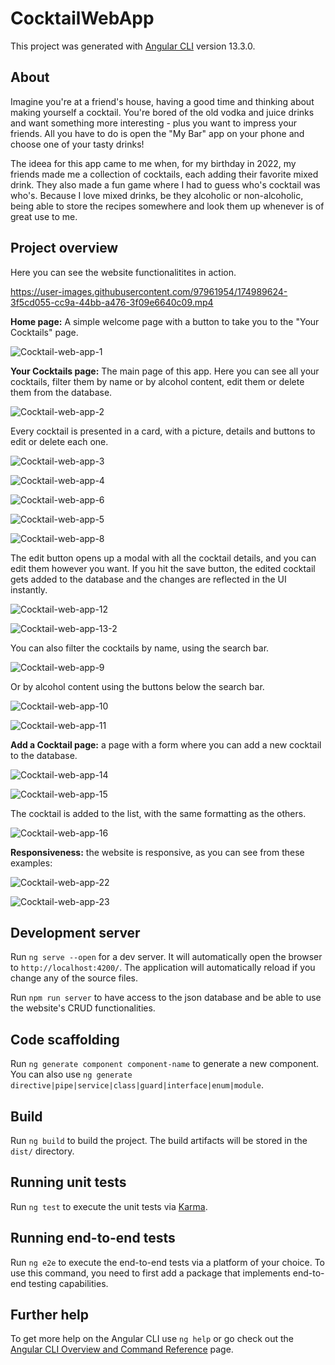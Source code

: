 # CocktailWebApp

This project was generated with [Angular CLI](https://github.com/angular/angular-cli) version 13.3.0.

## About
Imagine you're at a friend's house, having a good time and thinking about making yourself a cocktail. You're bored of the old vodka and juice drinks and want something more interesting - plus you want to impress your friends. All you have to do is open the "My Bar" app on your phone and choose one of your tasty drinks!

The ideea for this app came to me when, for my birthday in 2022, my friends made me a collection of cocktails, each adding their favorite mixed drink. They also made a fun game where I had to guess who's cocktail was who's. Because I love mixed drinks, be they alcoholic or non-alcoholic, being able to store the recipes somewhere and look them up whenever is of great use to me.

## Project overview

Here you can see the website functionalitites in action.

https://user-images.githubusercontent.com/97961954/174989624-3f5cd055-cc9a-44bb-a476-3f09e6640c09.mp4


**Home page:** A simple welcome page with a button to take you to the "Your Cocktails" page.

![Cocktail-web-app-1](https://user-images.githubusercontent.com/97961954/174968923-5d4a6fa7-224f-4d5a-9282-2589a28fedd1.jpg)



**Your Cocktails page:** The main page of this app. Here you can see all your cocktails, filter them by name or by alcohol content, edit them or delete them from the database.

![Cocktail-web-app-2](https://user-images.githubusercontent.com/97961954/174971192-b655248a-ef4c-4942-9f13-93a13f697fb0.jpg)

Every cocktail is presented in a card, with a picture, details and buttons to edit or delete each one.

![Cocktail-web-app-3](https://user-images.githubusercontent.com/97961954/174981494-e0f899a2-2071-43f0-8bca-5ec53d0efab6.jpg)

![Cocktail-web-app-4](https://user-images.githubusercontent.com/97961954/174981520-0a6342c0-c40a-4d8e-8e4e-ea5a427be567.jpg)

![Cocktail-web-app-6](https://user-images.githubusercontent.com/97961954/174981566-ce7eb3f9-794d-483e-82a5-ce03a4453f34.jpg)

![Cocktail-web-app-5](https://user-images.githubusercontent.com/97961954/174981604-efdf3359-f49c-423d-882a-54c13a78ac45.jpg)

![Cocktail-web-app-8](https://user-images.githubusercontent.com/97961954/174981647-2cd88994-8508-4f08-b684-41861a5984e1.jpg)

The edit button opens up a modal with all the cocktail details, and you can edit them however you want. If you hit the save button, the edited cocktail gets added to the database and the changes are reflected in the UI instantly.

![Cocktail-web-app-12](https://user-images.githubusercontent.com/97961954/174982780-b1d13eb4-780e-41b0-bb2f-279124066f3c.jpg)

![Cocktail-web-app-13-2](https://user-images.githubusercontent.com/97961954/174983285-0a6797f3-5baa-4820-8184-489245641d87.jpg)

You can also filter the cocktails by name, using the search bar.

![Cocktail-web-app-9](https://user-images.githubusercontent.com/97961954/174983474-3eb2761a-800b-4695-b6f2-8813bcd8449c.jpg)

Or by alcohol content using the buttons below the search bar.

![Cocktail-web-app-10](https://user-images.githubusercontent.com/97961954/174983626-2a05c7c2-73a3-45af-be80-93a3f251b002.jpg)

![Cocktail-web-app-11](https://user-images.githubusercontent.com/97961954/174983642-8f01aa09-26e2-4495-a8f7-a451766dfe86.jpg)



**Add a Cocktail page:** a page with a form where you can add a new cocktail to the database.

![Cocktail-web-app-14](https://user-images.githubusercontent.com/97961954/174983949-08aacf16-1351-40e2-8414-472e1b53790e.jpg)

![Cocktail-web-app-15](https://user-images.githubusercontent.com/97961954/174983962-43b59333-b074-462c-bb30-f9e534cf1081.jpg)

The cocktail is added to the list, with the same formatting as the others.

![Cocktail-web-app-16](https://user-images.githubusercontent.com/97961954/174984230-7b6fc409-d63e-48b7-9d68-8495b1de599c.jpg)



**Responsiveness:** the website is responsive, as you can see from these examples:

![Cocktail-web-app-22](https://user-images.githubusercontent.com/97961954/174987107-630fb062-2637-4fb8-aa2e-2daaa68c59fb.jpg)

![Cocktail-web-app-23](https://user-images.githubusercontent.com/97961954/174987126-598f3418-bd48-458e-ab75-a7aef194061e.jpg)


## Development server

Run `ng serve --open` for a dev server. It will automatically open the browser to `http://localhost:4200/`. The application will automatically reload if you change any of the source files.

Run `npm run server` to have access to the json database and be able to use the website's CRUD functionalities.

## Code scaffolding

Run `ng generate component component-name` to generate a new component. You can also use `ng generate directive|pipe|service|class|guard|interface|enum|module`.

## Build

Run `ng build` to build the project. The build artifacts will be stored in the `dist/` directory.

## Running unit tests

Run `ng test` to execute the unit tests via [Karma](https://karma-runner.github.io).

## Running end-to-end tests

Run `ng e2e` to execute the end-to-end tests via a platform of your choice. To use this command, you need to first add a package that implements end-to-end testing capabilities.

## Further help

To get more help on the Angular CLI use `ng help` or go check out the [Angular CLI Overview and Command Reference](https://angular.io/cli) page.
